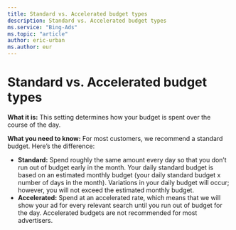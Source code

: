 ```yaml
---
title: Standard vs. Accelerated budget types
description: Standard vs. Accelerated budget types
ms.service: "Bing-Ads"
ms.topic: "article"
author: eric-urban
ms.author: eur
---
```


# Standard vs. Accelerated budget types

**What it is:**         This setting determines how your budget is spent over the course of the day.

**What you need to know:**        For most customers, we recommend a standard budget. Here’s the difference:
- **Standard:** Spend roughly the same amount every day so that you don’t run out of budget early in the month. Your daily standard budget is based on an estimated monthly budget (your daily standard budget x number of days in the month). Variations in your daily budget will occur; however, you will not exceed the estimated monthly budget.
- **Accelerated:** Spend at an accelerated rate, which means that we will show your ad for every relevant search until you run out of budget for the day. Accelerated budgets are not recommended for most advertisers.


